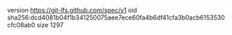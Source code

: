 version https://git-lfs.github.com/spec/v1
oid sha256:dcd4081b04f1b341250075aee7ece60fa4b6df41cfa3b0acb6153530cfc08ab0
size 1297
